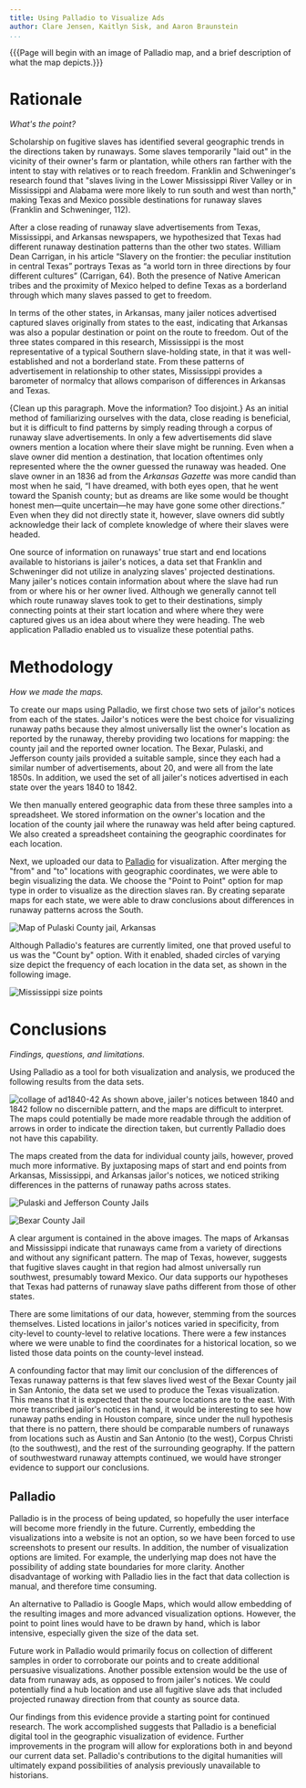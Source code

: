 ```yaml
---
title: Using Palladio to Visualize Ads
author: Clare Jensen, Kaitlyn Sisk, and Aaron Braunstein
...
```


{{{Page will begin with an image of Palladio map, and a brief description of what the map depicts.}}}

# Rationale
*What's the point?*

Scholarship on fugitive slaves has identified several geographic trends in the directions taken by runaways. Some slaves temporarily "laid out" in the vicinity of their owner's farm or plantation, while others ran farther with the intent to stay with relatives or to reach freedom. Franklin and Schweninger's research found that "slaves living in the Lower Mississippi River Valley or in Mississippi and Alabama were more likely to run south and west than north," making Texas and Mexico possible destinations for runaway slaves (Franklin and Schweninger, 112).

After a close reading of runaway slave advertisements from Texas, Mississippi, and Arkansas newspapers, we hypothesized that Texas had different runaway destination patterns than the other two states. William Dean Carrigan, in his article “Slavery on the frontier: the peculiar institution in central Texas” portrays Texas as “a world torn in three directions by four different cultures” (Carrigan, 64). Both the presence of Native American tribes and the proximity of Mexico helped to define Texas as a borderland through which many slaves passed to get to freedom.

In terms of the other states, in Arkansas, many jailer notices advertised captured slaves originally from states to the east, indicating that Arkansas was also a popular destination or point on the route to freedom. Out of the three states compared in this research, Mississippi is the most representative of a typical Southern slave-holding state, in that it was well-established and not a borderland state. From these patterns of advertisement in relationship to other states, Mississippi provides a barometer of normalcy that allows comparison of differences in Arkansas and Texas.

{Clean up this paragraph. Move the information? Too disjoint.}
As an initial method of familiarizing ourselves with the data, close reading is beneficial, but it is difficult to find patterns by simply reading through a corpus of runaway slave advertisements. In only a few advertisements did slave owners mention a location where their slave might be running. Even when a slave owner did mention a destination, that location oftentimes only represented where the the owner guessed the runaway was headed. One slave owner in an 1836 ad from the *Arkansas Gazette* was more candid than most when he said, “I have dreamed, with both eyes open, that he went toward the Spanish county; but as dreams are like some would be thought honest men―quite uncertain―he may have gone some other directions.” Even when they did not directly state it, however, slave owners did subtly acknowledge their lack of complete knowledge of where their slaves were headed.

One source of information on runaways' true start and end locations available to historians is jailer's notices, a data set that Franklin and Schweninger did not utilize in analyzing slaves' projected destinations. Many jailer's notices contain information about where the slave had run from or where his or her owner lived. Although we generally cannot tell which route runaway slaves took to get to their destinations, simply connecting points at their start location and where where they were captured gives us an idea about where they were heading. The web application Palladio enabled us to visualize these potential paths.

# Methodology
*How we made the maps.*

To create our maps using Palladio, we first chose two sets of jailor's notices from each of the states. Jailor's notices were the best choice for visualizing runaway paths because they almost universally list the owner's location as reported by the runaway, thereby providing two locations for mapping: the county jail and the reported owner location. The Bexar, Pulaski, and Jefferson county jails provided a suitable sample, since they each had a similar number of advertisements, about 20, and were all from the late 1850s. In addition, we used the set of all jailer's notices advertised in each state over the years 1840 to 1842.

We then manually entered geographic data from these three samples into a spreadsheet. We stored information on the owner's location and the location of the county jail where the runaway was held after being captured. We also created a spreadsheet containing the geographic coordinates for each location.

Next, we uploaded our data to [Palladio](http://palladio.designhumanities.org/) for visualization. After merging the "from" and "to" locations with geographic coordinates, we were able to begin visualizing the data. We choose the "Point to Point" option for map type in order to visualize as the direction slaves ran. By creating separate maps for each state, we were able to draw conclusions about differences in runaway patterns across the South.

![Map of Pulaski County jail, Arkansas](https://cloud.githubusercontent.com/assets/6454900/2766643/e871eaa8-ca30-11e3-8853-936d62fe1f01.jpg)

Although Palladio's features are currently limited, one that proved useful to us was the "Count by" option. With it enabled, shaded circles of varying size depict the frequency of each location in the data set, as shown in the following image.

![Mississippi size points](https://cloud.githubusercontent.com/assets/6454900/2766742/cc5567d6-ca31-11e3-8525-8823466e84af.jpg)


# Conclusions
*Findings, questions, and limitations.*

Using Palladio as a tool for both visualization and analysis, we produced the following results from the data sets.

![collage of ad1840-42](https://cloud.githubusercontent.com/assets/6454900/2766948/9ab9b752-ca33-11e3-94e9-59855642eb2b.jpg)
As shown above, jailer's notices between 1840 and 1842 follow no discernible pattern, and the maps are difficult to interpret. The maps could potentially be made more readable through the addition of arrows in order to indicate the direction taken, but currently Palladio does not have this capability.

The maps created from the data for individual county jails, however, proved much more informative. By juxtaposing maps of start and end points from Arkansas, Mississippi, and Arkansas jailor's notices, we noticed striking differences in the patterns of runaway paths across states.

![Pulaski and Jefferson County Jails](https://cloud.githubusercontent.com/assets/6454900/2784131/4c745700-cb37-11e3-9929-5d9ce92b0cbd.jpg)

![Bexar County Jail](https://cloud.githubusercontent.com/assets/6454900/2773145/88e008b2-ca90-11e3-9880-0e886e2aba3e.jpg)

A clear argument is contained in the above images. The maps of Arkansas and Mississippi indicate that runaways came from a variety of directions and without any significant pattern. The map of Texas, however, suggests that fugitive slaves caught in that region had almost universally run southwest, presumably toward Mexico. Our data supports our hypotheses that Texas had patterns of runaway slave paths different from those of other states.

There are some limitations of our data, however, stemming from the sources themselves. Listed locations in jailor's notices varied in specificity, from city-level to county-level to relative locations. There were a few instances where we were unable to find the coordinates for a historical location, so we listed those data points on the county-level instead. 

A confounding factor that may limit our conclusion of the differences of Texas runaway patterns is that few slaves lived west of the Bexar County jail in San Antonio, the data set we used to produce the Texas visualization. This means that it is expected that the source locations are to the east. With more transcribed jailor's notices in hand, it would be interesting to see how runaway paths ending in Houston compare, since under the null hypothesis that there is no pattern, there should be comparable numbers of runaways from locations such as Austin and San Antonio (to the west), Corpus Christi (to the southwest), and the rest of the surrounding geography. If the pattern of southwestward runaway attempts continued, we would have stronger evidence to support our conclusions.

## Palladio
Palladio is in the process of being updated, so hopefully the user interface will become more friendly in the future. Currently, embedding the visualizations into a website is not an option, so we have been forced to use screenshots to present our results. In addition, the number of visualization options are limited. For example, the underlying map does not have the possibility of adding state boundaries for more clarity. Another disadvantage of working with Palladio lies in the fact that data collection is manual, and therefore time consuming.

An alternative to Palladio is Google Maps, which would allow embedding of the resulting images and more advanced visualization options. However, the point to point lines would have to be drawn by hand, which is labor intensive, especially given the size of the data set.

Future work in Palladio would primarily focus on collection of different samples in order to corroborate our points and to create additional persuasive visualizations. Another possible extension would be the use of data from runaway ads, as opposed to from jailer's notices. We could potentially find a hub location and use all fugitive slave ads that included projected runaway direction from that county as source data.

Our findings from this evidence provide a starting point for continued research. The work accomplished suggests that Palladio is a beneficial digital tool in the geographic visualization of evidence. Further improvements in the program will allow for explorations both in and beyond our current data set. Palladio's contributions to the digital humanities will ultimately expand possibilities of analysis previously unavailable to historians.
